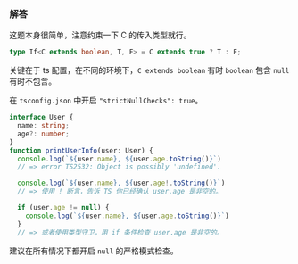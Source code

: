 ### 解答

这题本身很简单，注意约束一下 C 的传入类型就行。

```ts
type If<C extends boolean, T, F> = C extends true ? T : F;
```

关键在于 ts 配置，在不同的环境下，`C extends boolean` 有时 `boolean` 包含 `null` 有时不包含。

在 `tsconfig.json` 中开启 `"strictNullChecks": true`。

```ts
interface User {
  name: string;
  age?: number;
}
function printUserInfo(user: User) {
  console.log(`${user.name}, ${user.age.toString()}`)
  // => error TS2532: Object is possibly 'undefined'.

  console.log(`${user.name}, ${user.age!.toString()}`)
  // => 使用 ! 断言，告诉 TS 你已经确认 user.age 是非空的。

  if (user.age != null) {
    console.log(`${user.name}, ${user.age.toString()}`)
  }
  // => 或者使用类型守卫，用 if 条件检查 user.age 是非空的。
```

建议在所有情况下都开启 `null` 的严格模式检查。
